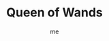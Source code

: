 ---
# basics
title     		 : "Queen of Wands"
token					 : 'wands-13'
card_type			 : '' # major, minor, court
layout				 : "tarot-card"
author    		 : 'me'
one_liner 		 : "Attention, attraction, unification, collaboration"
alt_names			 : ['Queen of Wands', 'Mother of Feathers']
images				 : ['/assets/images/tarot/rws/rw-wands-13.jpg']
keywords			 : ['attention', 'attraction', 'unification', 'collaboration']
url						 : 'tarot/cards/wands-13'
aliases				 : ['wands-queen']

personality    : "The Queen of Wands can represent anyone who wants to convince others (Queen) to pursue a common goal (Wands), especially in academic, romantic, and professional areas of life. The Queen may also represent the tendency to be more manipulative than direct or the need to capture the attention of others."

meaning_light  : "Paying close attention. Helping others focus on the issue at hand. Getting everyone to work together. Identifying common ground. Bringing people together, despite their differences. Using reverse psychology."

meaning_shadow : "Being distracted, or using your charms or skills to distract others from the goal. Calling attention to yourself with negative or unhealthy behaviors. Disrupting group activities as a means of feeding your own ego."

# more detail
correspondence_element 			: "Water"
correspondence_affirmation 	: "I use my influence to promote unity."
correspondence_story 				: "The main character must persuade others to follow his or her lead."

advice_relationships 	 : "Pull together a group of friends and organize a group date. If in an argument, make a special effort to see all sides. Refrain from thinking the issue at hand is “all about you.” Understand the motives of everyone involved, then go for common ground."

advice_work 					 : "Progress is complicated by a lack of attention to details. Start from square one. Ask everyone involved to give a stamp of approval to the parts of a project they control. Get more people involved, and more people will be invested in the success of your project."

advice_spirituality 	 : "A quiet mind is a sign of a focused spirit. When you’re feeling distracted, your spirit is pulled in every direction; when you’re focused, your energies flow naturally toward success. Take a deep breath, close your door, and invest a few minutes in calming yourself and your soul."

advice_personal_growth : "When you give someone your full and undivided attention, you give a rare and amazing gift. If you cultivate an ability to truly listen and respond, others will identify you as an intelligent, sensitive person they can trust with matters of real importance."

advice_fortune_telling : "This card represents a woman with an attractive, appealing personality, likely born between March 11th and April 20th, who wants to charm you into doing things her way."

questions	: ['Are the sunflowers devoting exclusive attention to the Sun, or does its light and warmth merely distract them from the world around them?', 'How attentive are you to what is really happening?', 'How might you draw people’s attention to what you all have in common?', 'To what extent are you able to convince people to do what you want them to do?']

# referenced in the symbols.toml data file
symbols	  : ['queen', 'wands', 'black-cat', 'sunflower']

# metadata
suppress_topnav : true
related_cards 	: []

---